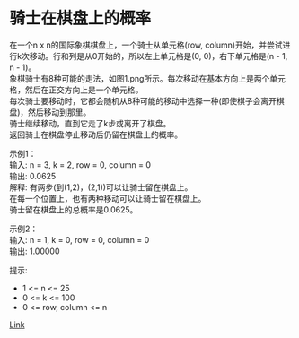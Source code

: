<h1>骑士在棋盘上的概率</h1>

在一个n x n的国际象棋棋盘上，一个骑士从单元格(row, column)开始，并尝试进行k次移动。行和列是从0开始的，所以左上单元格是(0, 0)，右下单元格是(n - 1, n - 1)。</br>
象棋骑士有8种可能的走法，如图1.png所示。每次移动在基本方向上是两个单元格，然后在正交方向上是一个单元格。</br>
每次骑士要移动时，它都会随机从8种可能的移动中选择一种(即使棋子会离开棋盘)，然后移动到那里。</br>
骑士继续移动，直到它走了k步或离开了棋盘。</br>
返回骑士在棋盘停止移动后仍留在棋盘上的概率。</br>

示例1：</br>
输入: n = 3, k = 2, row = 0, column = 0</br>
输出: 0.0625</br>
解释: 有两步(到(1,2)，(2,1))可以让骑士留在棋盘上。</br>
在每一个位置上，也有两种移动可以让骑士留在棋盘上。</br>
骑士留在棋盘上的总概率是0.0625。</br>

示例2：</br>
输入: n = 1, k = 0, row = 0, column = 0</br>
输出: 1.00000</br>

提示:
- 1 <= n <= 25
- 0 <= k <= 100
- 0 <= row, column <= n

[Link](https://leetcode-cn.com/problems/knight-probability-in-chessboard/)